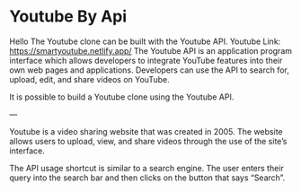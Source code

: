 <h1> Youtube By Api</h1>

Hello The Youtube clone can be built with the Youtube API.
Youtube Link: https://smartyoutube.netlify.app/
The Youtube API is an application program interface which allows developers to integrate YouTube features into their own web pages and applications. Developers can use the API to search for, upload, edit, and share videos on YouTube.

It is possible to build a Youtube clone using the Youtube API.

—

Youtube is a video sharing website that was created in 2005. The website allows users to upload, view, and share videos through the use of the site’s interface.

The API usage shortcut is similar to a search engine. The user enters their query into the search bar and then clicks on the button that says “Search”.
